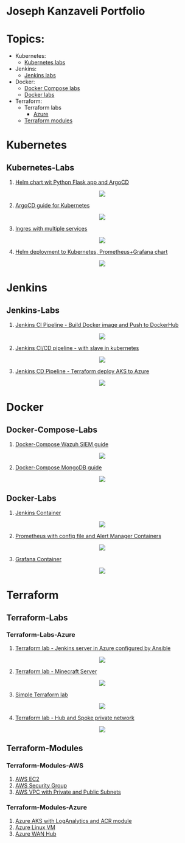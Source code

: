 # Joseph Kanzaveli Portfolio

# Topics:

- Kubernetes:
  - [Kubernetes labs](#kubernetes-labs)
- Jenkins:
  - [Jenkins labs](#jenkins-labs)
- Docker:
  - [Docker Compose labs](#docker-compose-labs)
  - [Docker labs](#docker-labs)
- Terraform:
  - Terraform labs
    - [Azure](#terraform-labs-azure)
  - [Terraform modules](#terraform-modules)

# Kubernetes

## Kubernetes-Labs

1. [Helm chart wit Python Flask app and ArgoCD](https://github.com/Joska99/Targil1090)
<p align="center">
<img src="https://github.com/Joska99/Targil1090/blob/master/helm-flask-html.drawio.svg">
</p>

2. [ArgoCD guide for Kubernetes](https://github.com/Joska99/ArgoCD)
<p align="center">
<img src="https://github.com/Joska99/ArgoCD/blob/main/diagram.drawio.svg">
</p>

3. [Ingres with multiple services](https://github.com/Joska99/joska/blob/main/kubernetes/Lab-1)
<p align="center">
<img src="https://github.com/Joska99/joska/blob/main/kubernetes/Lab-1/diagram.drawio.svg">
</p>

4. [Helm deployment to Kubernetes, Prometheus+Grafana chart](https://github.com/Joska99/joska/blob/main/kubernetes/Lab-2)
<p align="center">
<img src="https://github.com/Joska99/joska/blob/main/kubernetes/Lab-2/diagram.drawio.svg">
</p>

# Jenkins

## Jenkins-Labs

1. [Jenkins CI Pipeline - Build Docker image and Push to DockerHub](https://github.com/Joska99/jenkins-docker)
<p align="center">
<img src="https://github.com/Joska99/jenkins-docker/blob/main/diagram.drawio.svg">
</p>

<!-- TODO: end up kubernetes slaves for jenkins  -->

2. [Jenkins CI/CD pipeline - with slave in kubernetes](https://github.com/Joska99/jenkins-k8s)
<p align="center">
<img src="https://github.com/Joska99/jenkins-k8s/blob/main/diagram.drawio.svg">
</p>

<!-- TODO: update -->

3. [Jenkins CD Pipeline - Terraform deploy AKS to Azure](https://github.com/Joska99/jenkins-terraform)
<p align="center">
<img src="https://github.com/Joska99/jenkins-terraform/blob/main/diagram.drawio.svg">
</p>

# Docker

## Docker-Compose-Labs

1. [Docker-Compose Wazuh SIEM guide](https://github.com/Joska99/joska/blob/main/docker/wazuh)
<p align="center">
<img src="https://github.com/Joska99/joska/blob/main/docker/wazuh/diagram.drawio.svg">
</p>

2. [Docker-Compose MongoDB guide](https://github.com/Joska99/joska/blob/main/docker/mongodb)
<p align="center">
<img src="https://github.com/Joska99/joska/blob/main/docker/mongodb/diagram.drawio.svg">
</p>

## Docker-Labs

1. [Jenkins Container](https://github.com/Joska99/joska/blob/main/docker/jenkins)
<p align="center">
<img src="https://github.com/Joska99/joska/blob/main/docker/jenkins/diagram.drawio.svg">
</p>

2. [Prometheus with config file and Alert Manager Containers](https://github.com/Joska99/joska/tree/main/docker/prometheus)
<p align="center">
<img src="https://github.com/Joska99/joska/blob/main/docker/prometheus/diagram.drawio.svg">
</p>

3. [Grafana Container](https://github.com/Joska99/joska/tree/main/docker/grafana)
<p align="center">
<img src="https://github.com/Joska99/joska/blob/main/docker/grafana/diagram.drawio.svg">
</p>

<!-- !TEMPLATE -->
<!-- 1. [<DESCRIPTION>](https://github.com/Joska99/joska/blob/main/docker/<NAME>)
<p align="center">
<img src="https://github.com/Joska99/joska/blob/main/docker/<NAME></NAME>/diagram.drawio.svg">
</p> -->

# Terraform

## Terraform-Labs

### Terraform-Labs-Azure

<!-- [x] -->
<!-- [ ] Fix IMG in README -->
<!-- [ ] require update -->

1. [Terraform lab - Jenkins server in Azure configured by Ansible](https://github.com/Joska99/joska/blob/main/terraform/azure_labs/tf-jenkins-server)
<p align="center">
<img src="https://github.com/Joska99/joska/blob/main/terraform/azure_labs/tf-jenkins-server/diagram.drawio.svg">
</p>

<!-- [x] -->
<!-- [ ] Fix IMG in README -->
<!-- [ ] require test -->

2. [Terraform lab - Minecraft Server](https://github.com/Joska99/joska/blob/main/terraform/azure_labs/tf-ex3)
<p align="center">
<img src="https://github.com/Joska99/joska/blob/main/terraform/azure_labs/tf-ex3/diagram.drawio.svg">
<p>

<!-- [x] -->
<!-- [ ] Fix IMG in README -->

3. [Simple Terraform lab](https://github.com/Joska99/joska/blob/main/terraform/azure_labs/tf-ex1)
<p align="center">
<img src="https://github.com/Joska99/joska/blob/main/terraform/azure_labs/tf-ex1/diagram.drawio.svg">
</p>

<!-- [ ] update -->

4. [Terraform lab - Hub and Spoke private network](https://github.com/Joska99/joska/blob/main/terraform/azure_labs/tf-ex2/hub-and-spoke-project)
<p align="center">
<img src="https://github.com/Joska99/joska/blob/main/terraform/azure_labs/tf-ex2/hub-and-spoke-project/diagram.drawio.svg">
</p>

## Terraform-Modules

### Terraform-Modules-AWS

1. [AWS EC2](https://github.com/Joska99/joska/blob/main/terraform/modules/aws/aws_ec2)
2. [AWS Security Group](https://github.com/Joska99/joska/blob/main/terraform/modules/aws/aws_security_group)
3. [AWS VPC with Private and Public Subnets](https://github.com/Joska99/joska/blob/main/terraform/modules/aws/vpc_privat_and_public_subnet)

### Terraform-Modules-Azure

1. [Azure AKS with LogAnalytics and ACR module](https://github.com/Joska99/joska/blob/main/terraform/modules/azure/tf-aks-la)
2. [Azure Linux VM](https://github.com/Joska99/joska/blob/main/terraform/modules/azure/tf-linux-vm)
3. [Azure WAN Hub](https://github.com/Joska99/joska/blob/main/terraform/modules/azure/tf-wan-hub)
